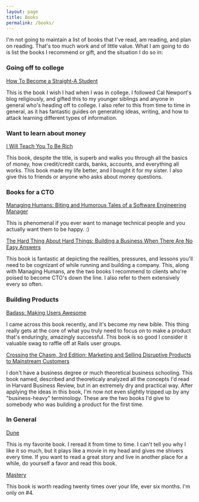 ```yaml
---
layout: page
title: Books
permalink: /books/
---
```


I'm not going to maintain a list of books that I've read, am reading,
and plan on reading. That's too much work and of little value. What I am going to do is list
the books I recommend or gift, and the situation I do so in:

### Going off to college

[How To Become a Straight-A Student](http://calnewport.com/books/straight-a-student/)

This is the book I wish I had when I was in college. I followed Cal
Newport's blog religiously, and gifted this to my younger siblings and
anyone in general who's heading off to college. I also refer to this
from time to time in general, as it has fantastic guides on generating
ideas, writing, and how to attack learning different types of
information.

### Want to learn about money

[I Will Teach You To Be Rich](http://www.amazon.com/Will-Teach-You-Be-Rich/dp/0761147489/ref=sr_1_1?ie=UTF8&qid=1441064849&sr=8-1&keywords=i+will+teach+you+to+be+rich)

This book, despite the title, is superb and walks you through all the
basics of money, how credit/credit cards, banks, accounts, and
everything all works. This book made my life better, and I bought it for
my sister. I also give this to friends or anyone who asks about money
questions.

### Books for a CTO

[Managing Humans: Biting and Humorous Tales of a Software Engineering Manager](http://www.amazon.com/Managing-Humans-Humorous-Software-Engineering/dp/1430243147/ref=sr_1_1?s=books&ie=UTF8&qid=1441065017&sr=1-1&keywords=managing+humans)

This is phenomenal if you ever want to manage technical people and you
actually want them to be happy. :)

[The Hard Thing About Hard Things: Building a Business When There Are No Easy Answers](http://www.amazon.com/Hard-Thing-About-Things-Building/dp/0062273205/ref=sr_1_1?s=books&ie=UTF8&qid=1441065122&sr=1-1&keywords=the+hard+thing+about+hard+things)

This book is fantastic at depicting the realities, pressures, and
lessons you'll need to be cognizant of while running and building a
company. This, along with Managing Humans, are the two books I recommend
to clients who're poised to become CTO's down the line. I also refer to
them extensively every so often.

### Building Products

[Badass: Making Users Awesome](http://www.amazon.com/Badass-Making-Awesome-Kathy-Sierra/dp/1491919019)

I came across this book recently, and it's become my new bible. This
thing really gets at the core of what you truly need to focus on to make
a product that's enduringly, amazingly successful. This book is so good
I consider it valuable swag to raffle off at Rails user groups.

[Crossing the Chasm, 3rd Edition: Marketing and Selling Disruptive Products to Mainstream Customers](http://www.amazon.com/Crossing-Chasm-3rd-Disruptive-Mainstream/dp/0062292986/ref=sr_1_1?s=books&ie=UTF8&qid=1441065490&sr=1-1&keywords=crossing+the+chasm)

I don't have a business degree or much theoretical business schooling.
This book named, described and theoreticaly analyzed all the concepts
I'd read in Harvard Business Review, but in an extremely dry and
practical way. After applying the ideas in this book, I'm now not even
slightly tripped up by any "business-heavy" terminology. These are the
two books I'd give to somebody who was building a product for the first
time.

### In General

[Dune](http://www.amazon.com/Dune-Frank-Herbert/dp/0441172717/ref=sr_1_1?s=books&ie=UTF8&qid=1441065666&sr=1-1&keywords=dune)

This is my favorite book. I reread it from time to time. I can't tell
you why I like it so much, but it plays like a movie in my head and
gives me shivers every time. If you want to read a great story and live
in another place for a while, do yourself a favor and read this book.

[Mastery](http://www.amazon.com/Mastery-Robert-Greene/dp/014312417X/ref=sr_1_1?s=books&ie=UTF8&qid=1441065829&sr=1-1&keywords=mastery+robert+greene)

This book is worth reading twenty times over your life, ever six months. I'm only on #4.
